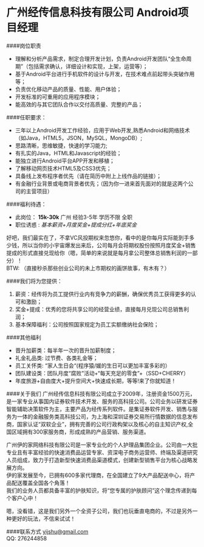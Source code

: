 广州经传信息科技有限公司 Android项目经理
==========  
####岗位职责
* 理解和分析产品需求，制定合理开发计划，负责Android开发团队“全生命周期”（包括需求确认，详细设计和实现，上架，运营等）；
* 基于Android平台进行手机软件的设计与开发，在技术难点前起带头突破作用等；
* 负责优化移动产品的质量、性能、用户体验；
* 开发标准的可重用的应用程序模块；
* 能高效的与其它团队合作以交付高质量、完整的产品；

####任职要求：
* 三年以上Android开发工作经验，应用于Web开发,熟悉Android和网络技术（如Java，HTML5，JSON，MySQL，MongoDB）;
* 思路清晰，思维敏捷，快速的学习能力; 
* 有扎实的Java，HTML和Javascript的经验；
* 能独立进行Android平台APP开发和移植；
* 了解移动网页技术HTML5及CSS3优先；
* 具备线上发布程序者优先（请在简历中附上上线作品的链接）；
* 有金融行业背景或电商背景者优先；（因为你一进来首先面对的就是这两个公司的主营项目）

####福利待遇：
- 此岗位： **15k-30k** 广州 经验3-5年 学历不限 全职
- 职位诱惑 : *基本薪资+月度奖金+提成分红+年底奖金*

好吧，我们最实在了，不拿VC风投期权来忽悠你，看中的是你每月实际能到手多少钱，所以当你的小宇宙爆发出来后，公司每月会将期权股份按照月度奖金+销售提成的形式直接兑现给你（嗯，简单的来说就是每月拿公司整体总销售利润的一部分）！  
BTW: （直接秒杀那些创业公司的未上市期权的画饼故事，有木有？）  
 
####我们将为您提供：
1. 薪资：经传将为员工提供行业内有竞争力的薪酬，确保优秀员工获得更多的认可和激励；
2. 奖金+提成：优秀的您将共享公司的经营业绩，直接每月兑现公司总销售利润；
3. 基本保障福利：公司按照国家规定为员工实额缴纳社会保险；

####其他福利
* 晋升加薪类：每半年一次的晋升加薪制度；
* 礼金礼品类: 过节费、各类礼金等；
* 员工关怀类: “家人生日会“(程序猿/媛的生日可以更加丰富多彩的）
* 团队建设类：团队月度“腐败”活动+“每天充足的零食”+（SSD+CHERRY）
* 年度旅游+自由度大+提升空间大+快速成长期，等等!来了你就知道！

####关于我们
广州经传信息科技有限公司成立于2009年，注册资金1500万元，是一家专业从事国内证券软件技术开发、服务的高科技公司。公司业务以研发证券智能辅助决策软件为主，主要产品为经传系列软件。是集证券软件开发、销售与服务为一体的金融服务类高科技公司，为上海和深圳证券交易所行情数据的信息发布商，国家认证“双软企业”，拥有完善的公司行政构架以及核心的自主知识产权,全国区域拥有300家服务商，形成成熟的产品营销、服务渠道。  

广州伊的家网络科技有限公司是一家专业化的个人护理品集团企业。公司由一大批专业且有丰富经验的快速消费品运营专家、资深电子商务运营师、终端及渠道研究人员组成，致力于打造新型快速消费品渠道模式，创建新型销售平台为核心战略发展方向。  
伊的家发展至今，已拥有600多家代理商，在全国建立了9大产品配送中心，将产品配送覆盖全国各个角落！  
我们的业务人员都具备丰富的护肤知识，将“您专属的护肤顾问”这个理念传递到每个客户心中！  

嗯，没看错，这是我们另外一个全资子公司，我们也玩垂直电商的，不过是另外一种更好的玩法，不信来试试！  

####联系方式
[yijshu@gmail.com](mailto:yijshu@gmail.com)  
QQ: 276244858
